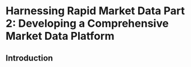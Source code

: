 # Harnessing Rapid Market Data Part 2: Developing a Comprehensive Market Data Platform

## **Introduction**